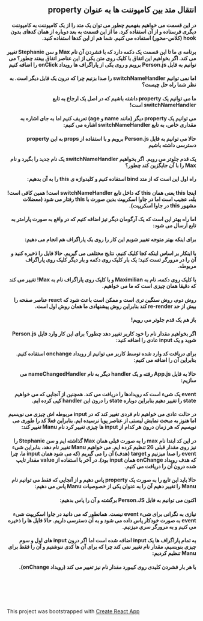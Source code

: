 <div dir="rtl">
    <h2>انتقال متد بین کامپوننت ها به عنوان property</h2>
    <p><h4>در این قسمت می خواهیم بفهمیم چطور می توان یک متد را از یک کامپوننت به کامپوننت دیگری فرستاده و از آن استفاده کرد. ما از این قسمت به بعد دوباره از همان کدهای بدون hook (کلاس-محور) استفاده می کنیم. شما هم از این کدها استفاده کنید.</h4></p>
    <p><h4>برنامه ی ما تا این قسمت یک دکمه دارد که با فشردن آن نام Max و سن Stephanie تغییر می کند. اگر بخواهیم این اتفاق با کلیک روی متن یکی از این عناصر اتفاق بیفتد چطور؟ می توانیم به فایل Person.js برویم و روی یکی از پاراگراف ها رویداد onClick را اضافه کنیم</h4></p>
    <p><h4>اما نمی توانیم switchNameHandler را صدا بزنیم چرا که درون یک فایل دیگر است. به نظر شما راه حل چیست؟</h4></p>
    <p><h4>ما می توانیم یک property داشته باشیم که در اصل یک ارجاع به تابع switchNameHandler است!</h4></p>
    <p><h4>می توانیم یک property دیگر (مانند name و age) تعریف کنیم اما به جای اشاره به مقداری خاص، به تابع switchNameHandler اشاره می کنیم:</h4></p>
    <p><h4>حالا می توانیم به فایل Person.js برویم و با استفاده از props به این property دسترسی داشته باشیم</h4></p>
    <p><h4>یک قدم جلوتر می رویم. اگر بخواهیم switchNameHandler یک نام جدید را بگیرد و نام Max را با آن جایگزین کند چطور؟</h4></p>
    <p><h4>راه اول این است که از متد bind استفاده کنیم و کلیدواژه ی this را به آن بدهیم:</h4></p>
    <p><h4>اینجا this یعنی همان this که داخل تابع switchNameHandler است! همین کافی است! بله، عجیب است اما در جاوا اسکریپت بدین صورت با this رفتار می شود (معضلات مشهور this در جاوا اسکریپت).</h4></p>
    <p><h4>اما راه بهتر این است که یک آرگومان دیگر نیز اضافه کنیم که در واقع به صورت پارامتر به تابع ارسال می شود:</h4></p>
    <p><h4>برای اینکه بهتر متوجه تغییر شویم این کار را روی یک پاراگراف هم انجام می دهیم:</h4></p>
    <p><h4>با اینکار بر اساس اینکه کجا کلیک کنیم، نتایج مختلفی می گیریم. حالا فایل را ذخیره کنید و آن را در مرورگر تست کنید؛ یک بار کلیک روی دکمه و بار دیگر کلیک روی پاراگراف مربوطه.</h4></p>
    <p><h4>با کلیک روی دکمه، نام به Maximilian و با کلیک روی پاراگراف نام به Max! تغییر می کند که دقیقا همان چیزی است که ما می خواهیم.</h4></p>
    <p><h4>روش دوم، روش سنگین تری است و ممکن است باعث شود که react عناصر صفحه را بیش از حد re-render کند بنابراین روش پیشنهادی ما همان روش اول است.</h4></p>
    <p><h4>باز هم یک قدم جلوتر می رویم!</h4></p>
    <p><h4>اگر بخواهیم مقدار نام را خود کاربر تغییر دهد چطور؟ برای این کار وارد فایل Person.js شوید و یک input عادی را اضافه کنید:</h4></p>
    <p><h4>برای دریافت کد وارد شده توسط کاربر می توانیم از رویداد onchange استفاده کنیم. بنابراین آن را اضافه می کنیم:</h4></p>
    <p><h4>حالا به فایل App.js رفته و یک handler دیگر به نام nameChangedHandler می سازیم:</h4></p>
    <p><h4>event یک شیء است که رویدادها را دریافت می کند. همچنین از آنجایی که می خواهیم state را تغییر دهیم بنابراین دوباره state را درون این handler کپی کرده ایم.</h4></p>
    <p><h4>در حالت عادی می خواهیم نام فردی تغییر کند که در input مربوطه اش چیزی می نویسیم اما هنوز به مبحث نمایش لیستی از عناصر پویا نرسیده ایم. بنابراین فعلا کد را طوری می نویسیم که هر زمان درون هر کدام از input ها چیزی تغییر کرد نام Manu تغییر کند:</h4></p>
    <p><h4>در این کد ابتدا نام max را به صورت قبلی همان Max گذاشته ایم و سن Stephanie را نیز روی مقدار قبلی 26 تنظیم کرده ایم. می خواهیم Manu تغییر نام دهد، بنابراین شیء event را صدا میزنیم و target (هدف) آن را می گیریم (که می شود همان input ما، چرا که هدف رویداد onChange همان input بود). در آخر با استفاده از value مقدار تایپ شده درون آن را دریافت می کنیم.</h4></p>
    <p><h4>حالا باید این تابع را به صورت یک property پاس دهیم و از آنجایی که فقط می توانیم نام Manu را تغییر دهیم آن را به عنوان یکی از خصوصیات Manu پاس می دهیم:</h4></p>
    <p><h4>اکنون می توانیم به فایل Person.JS برگشته و آن را پاس بدهیم:</h4></p>
    <p><h4>نیازی به نگرانی برای شیء event نیست. همانطور که می دانید در جاوا اسکریپت شیء event به صورت خودکار پاس داده می شود و به آن دسترسی داریم. حالا فایل ها را ذخیره می کنیم و به مرورگر سری میزنیم.</h4></p>
    <p><h4>به تمام پاراگراف ها یک input اضافه شده است اما اگر درون input های اول و سوم چیزی بنویسیم، مقدار نام تغییر نمی کند چرا که برای آن ها کدی ننوشتیم و آن را فقط برای Manu تنظیم کردیم:</h4></p>
    <p><h4>با هر بار فشردن کلیدی روی کیبورد مقدار نام نیز تغییر می کند (رویداد onChange).</h4></p>
    <p><h4></h4></p>
    <p><h4></h4></p>
    <p><h4></h4></p>
    <p><h4></h4></p>
    
</div>
<br /><br /><br /><br />

<p>This project was bootstrapped with <a href="https://github.com/facebookincubator/create-react-app">Create React App</a></p>